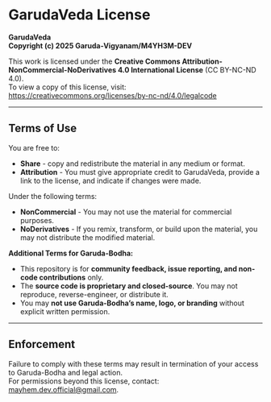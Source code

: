 # GarudaVeda License

**GarudaVeda**  
**Copyright (c) 2025 Garuda-Vigyanam/M4YH3M-DEV**

This work is licensed under the **Creative Commons Attribution-NonCommercial-NoDerivatives 4.0 International License** (CC BY-NC-ND 4.0).  
To view a copy of this license, visit:  
https://creativecommons.org/licenses/by-nc-nd/4.0/legalcode

---

## Terms of Use

You are free to:

- **Share** - copy and redistribute the material in any medium or format.  
- **Attribution** - You must give appropriate credit to GarudaVeda, provide a link to the license, and indicate if changes were made.  

Under the following terms:

- **NonCommercial** - You may not use the material for commercial purposes.  
- **NoDerivatives** - If you remix, transform, or build upon the material, you may not distribute the modified material.  

**Additional Terms for Garuda-Bodha:**  
- This repository is for **community feedback, issue reporting, and non-code contributions** only.  
- The **source code is proprietary and closed-source**. You may not reproduce, reverse-engineer, or distribute it.  
- You may **not use Garuda-Bodha’s name, logo, or branding** without explicit written permission.  

---

## Enforcement

Failure to comply with these terms may result in termination of your access to Garuda-Bodha and legal action.  
For permissions beyond this license, contact: mayhem.dev.official@gmail.com.  
